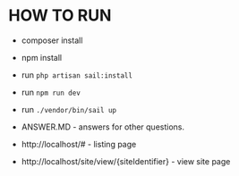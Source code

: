 # HOW TO RUN

- composer install
- npm install
- run `php artisan sail:install`
- run `npm run dev`
- run `./vendor/bin/sail up`


- ANSWER.MD  - answers for other questions.

- http://localhost/# - listing page
- http://localhost/site/view/{siteIdentifier} - view site page
